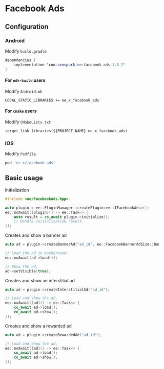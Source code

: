 # Facebook Ads
## Configuration
### Android
Modify `build.gradle`
```java
dependencies {
    implementation 'com.senspark.ee:facebook-ads:1.3.2'
}
```

#### For `ndk-build` users
Modify `Android.mk`
```
LOCAL_STATIC_LIBRARIES += ee_x_facebook_ads
```

#### For `cmake` users
Modify `CMakeLists.txt`
```
target_link_libraries(${PROJECT_NAME} ee_x_facebook_ads)
```

### iOS
Modify `Podfile`
```ruby
pod 'ee-x/facebook-ads'
```

## Basic usage
Initialization
```cpp
#include <ee/FacebookAds.hpp>

auto plugin = ee::PluginManager::createPlugin<ee::IFacebookAds>();
ee::noAwait([plugin]() -> ee::Task<> {
    auto result = co_await plugin->initialize();
    // Handle initialization result.
});
```

Creates and show a banner ad
```cpp
auto ad = plugin->createBannerAd("ad_id", ee::FacebookBannerAdSize::BannerHeight50);

// Load the ad in background.
ee::noAwait(ad->load());

// Show the ad.
ad->setVisible(true);
```

Creates and show an interstitial ad
```cpp
auto ad = plugin->createInterstitialAd("ad_id");

// Load and show the ad.
ee::noAwait([ad]() -> ee::Task<> {
    co_await ad->load();
    co_await ad->show();
});
```

Creates and show a rewarded ad
```cpp
auto ad = plugin->createRewardedAd("ad_id");

// Load and show the ad.
ee::noAwait([ad]() -> ee::Task<> {
    co_await ad->load();
    co_await ad->show();
});
```
